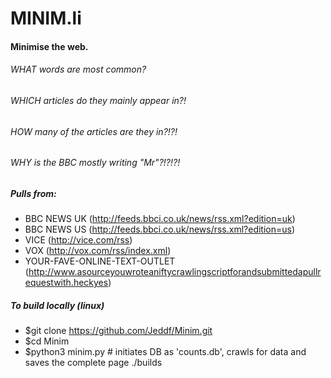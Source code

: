 # MINIM.li

#### Minimise the web.
###### WHAT words are most common? 
###### WHICH articles do they mainly appear in?! 
###### HOW many of the articles are they in?!?!
###### WHY is the BBC mostly writing "Mr"?!?!?!

##### Pulls from:
* BBC NEWS UK (http://feeds.bbci.co.uk/news/rss.xml?edition=uk)
* BBC NEWS US (http://feeds.bbci.co.uk/news/rss.xml?edition=us)
* VICE (http://vice.com/rss)
* VOX (http://vox.com/rss/index.xml)
* YOUR-FAVE-ONLINE-TEXT-OUTLET (http://www.asourceyouwroteaniftycrawlingscriptforandsubmittedapullrequestwith.heckyes)

##### To build locally (linux)
* $git clone https://github.com/Jeddf/Minim.git
* $cd Minim
* $python3 minim.py # initiates DB as 'counts.db', crawls for data and saves the complete page ./builds
